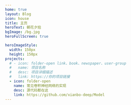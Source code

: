 ```yaml
---
home: true
layout: Blog
icon: house
title: 主页
heroText: 朝花夕拾
bgImage: /bg.jpg
heroFullScreen: true

heroImageStyle:
  width: 150px
  height: 150px
projects:
  # - icon: folder-open link、book、newspaper、user-group
  #   name: 项目名称
  #   desc: 项目详细描述
  #   link: https://你的项目链接
  - icon: folder-open
    name: 常见卷积神经网络的实现
    desc: 源代码都在这
    link: https://github.com/xianbo-deep/Model
---
```


